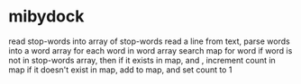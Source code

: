 # mibydock

read stop-words into array of stop-words
read a line from text, parse words into a word array
for each word in word array
search map for word
if word is not in stop-words array, then
    if it exists in map, and , increment count in map
    if it doesn't exist in map, add to map, and set count to 1
